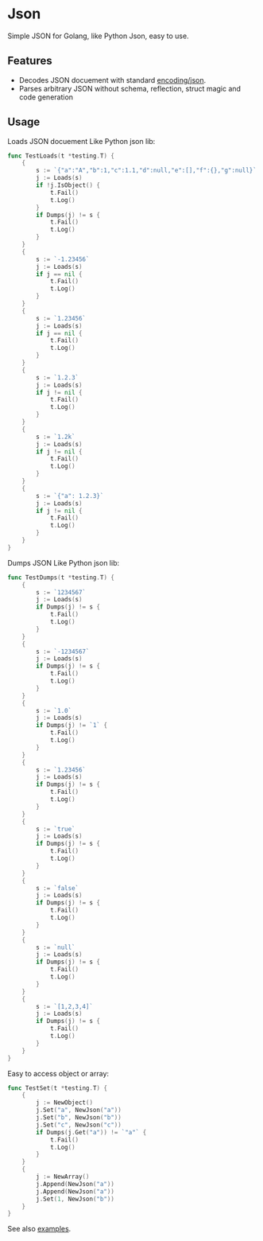 # Json
Simple JSON for Golang, like Python Json, easy to use.

## Features

  * Decodes JSON docuement with standard [encoding/json](https://golang.org/pkg/encoding/json/).
  * Parses arbitrary JSON without schema, reflection, struct magic and code generation


## Usage

Loads JSON docuement Like Python json lib:
```go
func TestLoads(t *testing.T) {
    {
        s := `{"a":"A","b":1,"c":1.1,"d":null,"e":[],"f":{},"g":null}`
        j := Loads(s)
        if !j.IsObject() {
            t.Fail()
            t.Log()
        }
        if Dumps(j) != s {
            t.Fail()
            t.Log()
        }
    }
    {
        s := `-1.23456`
        j := Loads(s)
        if j == nil {
            t.Fail()
            t.Log()
        }
    }
    {
        s := `1.23456`
        j := Loads(s)
        if j == nil {
            t.Fail()
            t.Log()
        }
    }
    {
        s := `1.2.3`
        j := Loads(s)
        if j != nil {
            t.Fail()
            t.Log()
        }
    }
    {
        s := `1.2k`
        j := Loads(s)
        if j != nil {
            t.Fail()
            t.Log()
        }
    }
    {
        s := `{"a": 1.2.3}`
        j := Loads(s)
        if j != nil {
            t.Fail()
            t.Log()
        }
    }
}
```
Dumps JSON Like Python json lib:
```go
func TestDumps(t *testing.T) {
    {
        s := `1234567`
        j := Loads(s)
        if Dumps(j) != s {
            t.Fail()
            t.Log()
        }
    }
    {
        s := `-1234567`
        j := Loads(s)
        if Dumps(j) != s {
            t.Fail()
            t.Log()
        }
    }
    {
        s := `1.0`
        j := Loads(s)
        if Dumps(j) != `1` {
            t.Fail()
            t.Log()
        }
    }
    {
        s := `1.23456`
        j := Loads(s)
        if Dumps(j) != s {
            t.Fail()
            t.Log()
        }
    }
    {
        s := `true`
        j := Loads(s)
        if Dumps(j) != s {
            t.Fail()
            t.Log()
        }
    }
    {
        s := `false`
        j := Loads(s)
        if Dumps(j) != s {
            t.Fail()
            t.Log()
        }
    }
    {
        s := `null`
        j := Loads(s)
        if Dumps(j) != s {
            t.Fail()
            t.Log()
        }
    }
    {
        s := `[1,2,3,4]`
        j := Loads(s)
        if Dumps(j) != s {
            t.Fail()
            t.Log()
        }
    }
}
```

Easy to access object or array:
```go
func TestSet(t *testing.T) {
    {
        j := NewObject()
        j.Set("a", NewJson("a"))
        j.Set("b", NewJson("b"))
        j.Set("c", NewJson("c"))
        if Dumps(j.Get("a")) != `"a"` {
            t.Fail()
            t.Log()
        }
    }
    {
        j := NewArray()
        j.Append(NewJson("a"))
        j.Append(NewJson("a"))
        j.Set(1, NewJson("b"))
    }
}
```

See also [examples](https://github.com/zhengyuhong/json/blob/main/json_test.go).
